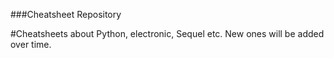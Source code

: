 ###Cheatsheet Repository

#Cheatsheets about Python, electronic, Sequel etc. New ones will be added over time.
